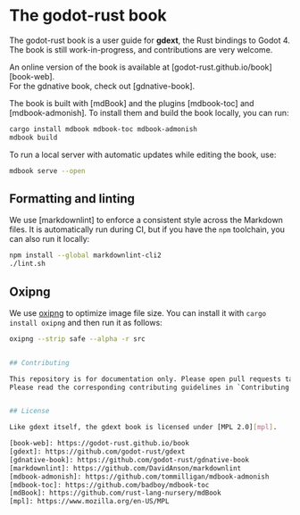 # The godot-rust book

The godot-rust book is a user guide for **gdext**, the Rust bindings to Godot 4.
The book is still work-in-progress, and contributions are very welcome.

An online version of the book is available at [godot-rust.github.io/book][book-web].  
For the gdnative book, check out [gdnative-book].

The book is built with [mdBook] and the plugins [mdbook-toc] and [mdbook-admonish]. To install them and build the book locally, you can run:

```bash
cargo install mdbook mdbook-toc mdbook-admonish
mdbook build
```

To run a local server with automatic updates while editing the book, use:

```bash
mdbook serve --open
```


## Formatting and linting

We use [markdownlint] to enforce a consistent style across the Markdown files.
It is automatically run during CI, but if you have the `npm` toolchain, you can also run it locally:

```bash
npm install --global markdownlint-cli2
./lint.sh
```


## Oxipng

We use [oxipng](https://github.com/shssoichiro/oxipng) to optimize image file size.
You can install it with `cargo install oxipng` and then run it as follows:

```bash
oxipng --strip safe --alpha -r src


## Contributing

This repository is for documentation only. Please open pull requests targeting the gdext library itself in the [main repo][gdext].
Please read the corresponding contributing guidelines in `Contributing.md`.


## License

Like gdext itself, the gdext book is licensed under [MPL 2.0][mpl].

[book-web]: https://godot-rust.github.io/book
[gdext]: https://github.com/godot-rust/gdext
[gdnative-book]: https://github.com/godot-rust/gdnative-book
[markdownlint]: https://github.com/DavidAnson/markdownlint
[mdbook-admonish]: https://github.com/tommilligan/mdbook-admonish
[mdbook-toc]: https://github.com/badboy/mdbook-toc
[mdBook]: https://github.com/rust-lang-nursery/mdBook
[mpl]: https://www.mozilla.org/en-US/MPL
